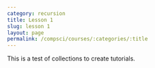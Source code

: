 ```yaml
---
category: recursion
title: Lesson 1
slug: lesson 1
layout: page
permalink: /compsci/courses/:categories/:title
---
```

This is a test of collections to create tutorials.